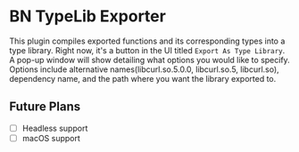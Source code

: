 # BN TypeLib Exporter

This plugin compiles exported functions and its corresponding types into a type library. Right now, it's a button in the UI 
titled `Export As Type Library`. A pop-up window will show detailing what options you would like to specify. Options include 
alternative names(libcurl.so.5.0.0, libcurl.so.5, libcurl.so), dependency name, and the path where you want the library exported to.

## Future Plans
- [ ] Headless support
- [ ] macOS support

